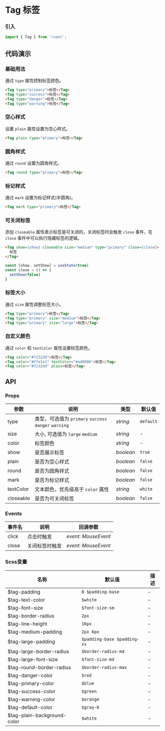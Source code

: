 # Tag 标签

### 引入

```js
import { Tag } from 'rvant';
```

## 代码演示

### 基础用法

通过 `type` 属性控制标签颜色。

```html
<Tag type="primary">标签</Tag>
<Tag type="success">标签</Tag>
<Tag type="danger">标签</Tag>
<Tag type="warning">标签</Tag>
```

### 空心样式

设置 `plain` 属性设置为空心样式。

```html
<Tag plain type="primary">标签</Tag>
```

### 圆角样式

通过 `round` 设置为圆角样式。

```html
<Tag round type="primary">标签</Tag>
```

### 标记样式

通过 `mark` 设置为标记样式(半圆角)。

```html
<Tag mark type="primary">标签</Tag>
```

### 可关闭标签

添加 `closeable` 属性表示标签是可关闭的，关闭标签时会触发 `close` 事件，在 `close` 事件中可以执行隐藏标签的逻辑。

```html
<Tag show={show} closeable size="medium" type="primary" close={close}>
  标签
</Tag>
```

```js
const [show, setShow] = useState(true)
const close = () => {
  setShow(false)
}
```

### 标签大小

通过 `size` 属性调整标签大小。

```html
<Tag type="primary">标签</Tag>
<Tag type="primary" size="medium">标签</Tag>
<Tag type="primary" size="large">标签</Tag>
```

### 自定义颜色

通过 `color` 和 `textColor` 属性设置标签颜色。

```html
<Tag color="#7232dd">标签</Tag>
<Tag color="#ffe1e1" textColor="#ad0000">标签</Tag>
<Tag color="#7232dd" plain>标签</Tag>
```

## API

### Props

| 参数 | 说明 | 类型 | 默认值 |
| --- | --- | --- | --- |
| type | 类型，可选值为 `primary` `success` `danger` `warning` | _string_ | `default` |
| size | 大小, 可选值为 `large` `medium` | _string_ | - |
| color | 标签颜色 | _string_ | - |
| show | 是否展示标签 | _boolean_ | `true` |
| plain | 是否为空心样式 | _boolean_ | `false` |
| round | 是否为圆角样式 | _boolean_ | `false` |
| mark | 是否为标记样式 | _boolean_ | `false` |
| textColor | 文本颜色，优先级高于 `color` 属性 | _string_ | `white` |
| closeable | 是否为可关闭标签 | _boolean_ | `false` |

### Events

| 事件名 | 说明           | 回调参数            |
| ------ | -------------- | ------------------- |
| click  | 点击时触发     | _event: MouseEvent_ |
| close  | 关闭标签时触发 | _event: MouseEvent_ |

### Scss变量

| 名称                        | 默认值                      | 描述 |
| --------------------------- | --------------------------- | ---- |
| $tag-padding                | `0 $padding-base`           | -    |
| $tag-text-color             | `$white`                    | -    |
| $tag-font-size              | `$font-size-sm`             | -    |
| $tag-border-radius          | `2px`                       | -    |
| $tag-line-height            | `16px`                      | -    |
| $tag-medium-padding         | `2px 6px`                   | -    |
| $tag-large-padding          | `$padding-base $padding-xs` | -    |
| $tag-large-border-radius    | `$border-radius-md`         | -    |
| $tag-large-font-size        | `$font-size-md`             | -    |
| $tag-round-border-radius    | `$border-radius-max`        | -    |
| $tag-danger-color           | `$red`                      | -    |
| $tag-primary-color          | `$blue`                     | -    |
| $tag-success-color          | `$green`                    | -    |
| $tag-warning-color          | `$orange`                   | -    |
| $tag-default-color          | `$gray-6`                   | -    |
| $tag-plain-background-color | `$white`                    | -    |
